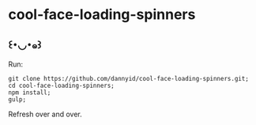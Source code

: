 # cool-face-loading-spinners
## ꒰･◡･๑꒱

Run: 

    git clone https://github.com/dannyid/cool-face-loading-spinners.git;
    cd cool-face-loading-spinners;
    npm install;
    gulp;

Refresh over and over.
